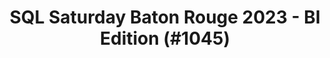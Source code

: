---
layout: event
title: "SQL Saturday Baton Rouge 2023 - BI Edition (#1045)"
subtitle: ""
tags: ["Baton Rouge", "Louisiana", "USA", "physical", "2023", "North America", "BI"]
thumb: /assets/img/logos/Just_icon_Color_small.png
comments: false
data: SQLSat1043
---